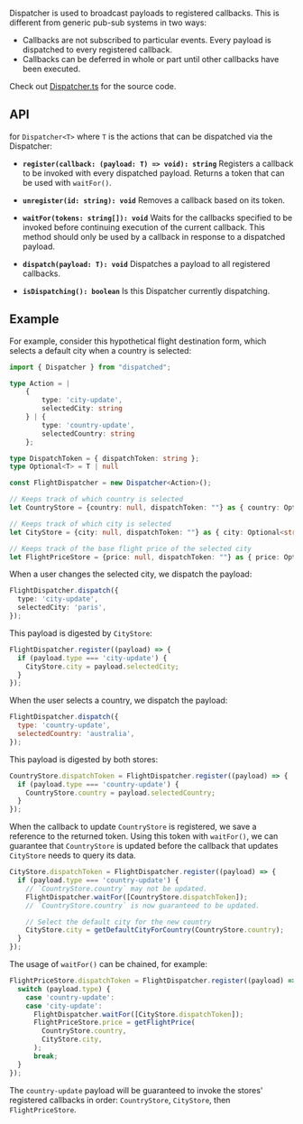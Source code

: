 Dispatcher is used to broadcast payloads to registered callbacks. This is different from generic pub-sub systems in two ways:

- Callbacks are not subscribed to particular events. Every payload is dispatched to every registered callback.
- Callbacks can be deferred in whole or part until other callbacks have been executed.

Check out [Dispatcher.ts](https://github.com/getaddrinfo/dispatched/blob/master/src/Dispatcher.ts) for the source code.

## API

for `Dispatcher<T>` where `T` is the actions that can be dispatched via the Dispatcher:

- **`register(callback: (payload: T) => void): string`** Registers a callback to be invoked with every dispatched payload. Returns a token that can be used with `waitFor()`.

- **`unregister(id: string): void`** Removes a callback based on its token.

- **`waitFor(tokens: string[]): void`** Waits for the callbacks specified to be invoked before continuing execution of the current callback. This method should only be used by a callback in response to a dispatched payload.

- **`dispatch(payload: T): void`** Dispatches a payload to all registered callbacks.

- **`isDispatching(): boolean`** Is this Dispatcher currently dispatching.

## Example

For example, consider this hypothetical flight destination form, which selects a default city when a country is selected:

```ts
import { Dispatcher } from "dispatched";

type Action = |
    {
        type: 'city-update',
        selectedCity: string
    } | {
        type: 'country-update',
        selectedCountry: string
    };

type DispatchToken = { dispatchToken: string };
type Optional<T> = T | null

const FlightDispatcher = new Dispatcher<Action>();

// Keeps track of which country is selected
let CountryStore = {country: null, dispatchToken: ""} as { country: Optional<string> } & DispatchToken;

// Keeps track of which city is selected
let CityStore = {city: null, dispatchToken: ""} as { city: Optional<string> } & DispatchToken;

// Keeps track of the base flight price of the selected city
let FlightPriceStore = {price: null, dispatchToken: ""} as { price: Optional<number> } & DispatchToken;
```

When a user changes the selected city, we dispatch the payload:

```ts
FlightDispatcher.dispatch({
  type: 'city-update',
  selectedCity: 'paris',
});
```

This payload is digested by `CityStore`:

```js
FlightDispatcher.register((payload) => {
  if (payload.type === 'city-update') {
    CityStore.city = payload.selectedCity;
  }
});
```

When the user selects a country, we dispatch the payload:

```js
FlightDispatcher.dispatch({
  type: 'country-update',
  selectedCountry: 'australia',
});
```

This payload is digested by both stores:

```js
CountryStore.dispatchToken = FlightDispatcher.register((payload) => {
  if (payload.type === 'country-update') {
    CountryStore.country = payload.selectedCountry;
  }
});
```

When the callback to update `CountryStore` is registered, we save a reference to the returned token. Using this token with `waitFor()`, we can guarantee that `CountryStore` is updated before the callback that updates `CityStore` needs to query its data.

```js
CityStore.dispatchToken = FlightDispatcher.register((payload) => {
  if (payload.type === 'country-update') {
    // `CountryStore.country` may not be updated.
    FlightDispatcher.waitFor([CountryStore.dispatchToken]);
    // `CountryStore.country` is now guaranteed to be updated.

    // Select the default city for the new country
    CityStore.city = getDefaultCityForCountry(CountryStore.country);
  }
});
```

The usage of `waitFor()` can be chained, for example:

```js
FlightPriceStore.dispatchToken = FlightDispatcher.register((payload) => {
  switch (payload.type) {
    case 'country-update':
    case 'city-update':
      FlightDispatcher.waitFor([CityStore.dispatchToken]);
      FlightPriceStore.price = getFlightPrice(
        CountryStore.country,
        CityStore.city,
      );
      break;
  }
});
```

The `country-update` payload will be guaranteed to invoke the stores' registered callbacks in order: `CountryStore`, `CityStore`, then `FlightPriceStore`.